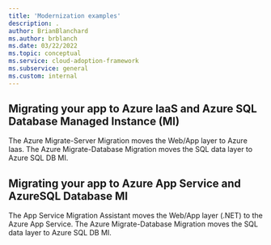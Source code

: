 ```yaml
---
title: 'Modernization examples'
description: .
author: BrianBlanchard
ms.author: brblanch
ms.date: 03/22/2022
ms.topic: conceptual
ms.service: cloud-adoption-framework
ms.subservice: general
ms.custom: internal
---
```


<!--
slides 29-30
-->



## Migrating your app to Azure IaaS and Azure SQL Database Managed Instance (MI)

The Azure Migrate-Server Migration moves the Web/App layer to Azure Iaas.
The Azure Migrate-Database Migration moves the SQL data layer to Azure SQL DB MI.

## Migrating your app to Azure App Service and AzureSQL Database MI

The App Service Migration Assistant moves the Web/App layer (.NET) to the Azure App Service.
The Azure Migrate-Database Migration moves the SQL data layer to Azure SQL DB MI.
